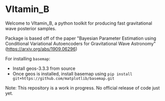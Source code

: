 # VItamin_B
Welcome to VItamin_B, a python toolkit for producing fast gravitational wave posterior samples.

Package is based off of the paper "Bayesian Parameter Estimation using Conditional Variational 
Autoencoders for Gravitational Wave Astronomy" (https://arxiv.org/abs/1909.06296)

For installing `basemap`:
- Install geos-3.3.3 from source
- Once geos is installed, install basemap using `pip install git+https://github.com/matplotlib/basemap.git`

Note: This repository is a work in progress. No official release of code just yet.

